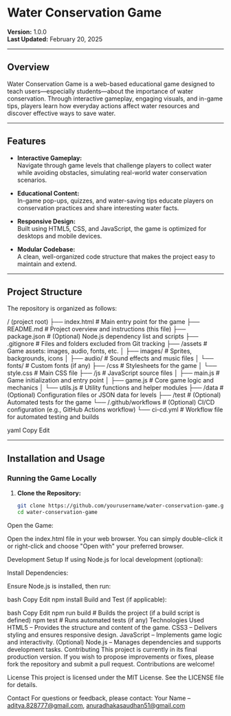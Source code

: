 # Water Conservation Game

**Version:** 1.0.0  
**Last Updated:** February 20, 2025

---

## Overview

Water Conservation Game is a web-based educational game designed to teach users—especially students—about the importance of water conservation. Through interactive gameplay, engaging visuals, and in-game tips, players learn how everyday actions affect water resources and discover effective ways to save water.

---

## Features

- **Interactive Gameplay:**  
  Navigate through game levels that challenge players to collect water while avoiding obstacles, simulating real-world water conservation scenarios.

- **Educational Content:**  
  In-game pop-ups, quizzes, and water-saving tips educate players on conservation practices and share interesting water facts.

- **Responsive Design:**  
  Built using HTML5, CSS, and JavaScript, the game is optimized for desktops and mobile devices.

- **Modular Codebase:**  
  A clean, well-organized code structure that makes the project easy to maintain and extend.

---

## Project Structure

The repository is organized as follows:

/ (project root) ├── index.html # Main entry point for the game ├── README.md # Project overview and instructions (this file) ├── package.json # (Optional) Node.js dependency list and scripts ├── .gitignore # Files and folders excluded from Git tracking ├── /assets # Game assets: images, audio, fonts, etc. │ ├── images/ # Sprites, backgrounds, icons │ ├── audio/ # Sound effects and music files │ └── fonts/ # Custom fonts (if any) ├── /css # Stylesheets for the game │ └── style.css # Main CSS file ├── /js # JavaScript source files │ ├── main.js # Game initialization and entry point │ ├── game.js # Core game logic and mechanics │ └── utils.js # Utility functions and helper modules ├── /data # (Optional) Configuration files or JSON data for levels ├── /test # (Optional) Automated tests for the game └── /.github/workflows # (Optional) CI/CD configuration (e.g., GitHub Actions workflow) └── ci-cd.yml # Workflow file for automated testing and builds

yaml
Copy
Edit

---

## Installation and Usage

### Running the Game Locally

1. **Clone the Repository:**

   ```bash
   git clone https://github.com/yourusername/water-conservation-game.git
   cd water-conservation-game
Open the Game:

Open the index.html file in your web browser. You can simply double-click it or right-click and choose "Open with" your preferred browser.

Development Setup
If using Node.js for local development (optional):

Install Dependencies:

Ensure Node.js is installed, then run:

bash
Copy
Edit
npm install
Build and Test (if applicable):

bash
Copy
Edit
npm run build   # Builds the project (if a build script is defined)
npm test        # Runs automated tests (if any)
Technologies Used
HTML5 – Provides the structure and content of the game.
CSS3 – Delivers styling and ensures responsive design.
JavaScript – Implements game logic and interactivity.
(Optional) Node.js – Manages dependencies and supports development tasks.
Contributing
This project is currently in its final production version. If you wish to propose improvements or fixes, please fork the repository and submit a pull request. Contributions are welcome!

License
This project is licensed under the MIT License. See the LICENSE file for details.

Contact
For questions or feedback, please contact:
Your Name – aditya.828777@gmail.com, anuradhakasaudhan51@gmail.com
